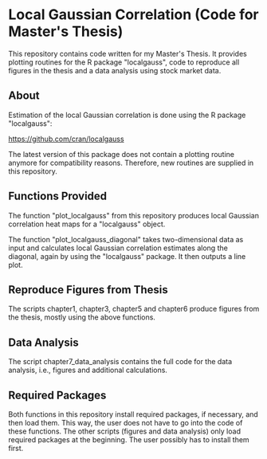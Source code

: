 # Local Gaussian Correlation (Code for Master's Thesis)

This repository contains code written for my Master's Thesis.
It provides plotting routines for the R package "localgauss",
code to reproduce all figures in the thesis and a data analysis using stock market data.


## About

Estimation of the local Gaussian correlation is done using the R package "localgauss":

https://github.com/cran/localgauss

The latest version of this package does not contain a plotting routine anymore for compatibility reasons.
Therefore, new routines are supplied in this repository.


## Functions Provided

The function "plot_localgauss" from this repository produces local Gaussian correlation heat maps for
a "localgauss" object.

The function "plot_localgauss_diagonal" takes two-dimensional data as input and calculates local Gaussian correlation
estimates along the diagonal, again by using the "localgauss" package. It then outputs a line plot.


## Reproduce Figures from Thesis

The scripts chapter1, chapter3, chapter5 and chapter6 produce figures from the thesis, mostly using the above functions.


## Data Analysis
The script chapter7_data_analysis contains the full code for the data analysis, i.e.,
figures and additional calculations.


## Required Packages

Both functions in this repository install required packages, if necessary, and then load them.
This way, the user does not have to go into the code of these functions.
The other scripts (figures and data analysis) only load required packages at the beginning.
The user possibly has to install them first.
